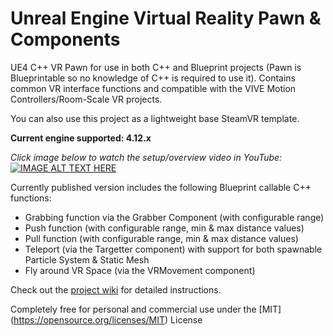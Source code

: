 # Unreal Engine Virtual Reality Pawn & Components

UE4 C++ VR Pawn for use in both C++ and Blueprint projects (Pawn is Blueprintable so no knowledge of C++ is required to use it). Contains common VR interface functions and compatible with the VIVE Motion Controllers/Room-Scale VR projects.

You can also use this project as a lightweight base SteamVR template.

**Current engine supported: 4.12.x**

*Click image below to watch the setup/overview video in YouTube:*
[![IMAGE ALT TEXT HERE](https://img.youtube.com/vi/QFaPWG1H8TM/0.jpg)](https://www.youtube.com/watch?v=QFaPWG1H8TM?vq=hd1080)

Currently published version includes the following Blueprint callable C++ functions:
  - Grabbing function via the Grabber Component (with configurable range)
  - Push function (with configurable range, min & max distance values)
  - Pull function (with configurable range, min & max distance values)
  - Teleport (via the Targetter component) with support for both spawnable Particle System & Static Mesh
  - Fly around VR Space (via the VRMovement component)


Check out the [project wiki](https://github.com/1runeberg/VR_CPP/wiki) for detailed instructions.

Completely free for personal and commercial use under the [MIT] (https://opensource.org/licenses/MIT) License
